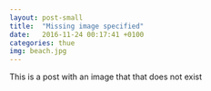 ```yaml
---
layout: post-small
title:  "Missing image specified"
date:   2016-11-24 00:17:41 +0100
categories: thue
img: beach.jpg
---
```

This is a post with an image that that does not exist
